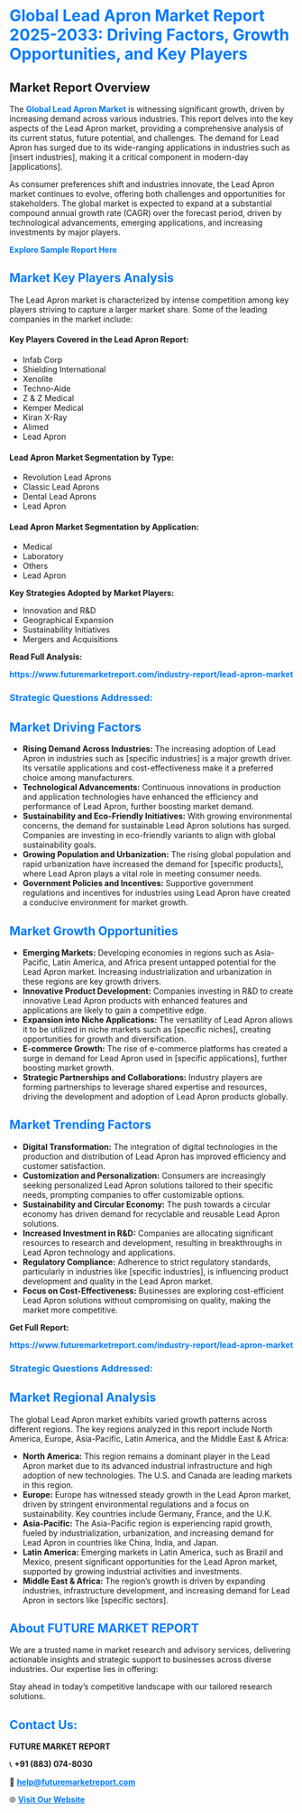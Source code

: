 <h1 style="color: #007BFF;">Global Lead Apron Market Report 2025-2033: Driving Factors, Growth Opportunities, and Key Players</h1>

<section id="overview">
<h2>Market Report Overview</h2>
<p>The <a href="https://www.futuremarketreport.com/industry-report/lead-apron-market" style="color: #007BFF; text-decoration: none;"><strong>Global Lead Apron Market</strong></a> is witnessing significant growth, driven by increasing demand across various industries. This report delves into the key aspects of the Lead Apron market, providing a comprehensive analysis of its current status, future potential, and challenges. The demand for Lead Apron has surged due to its wide-ranging applications in industries such as [insert industries], making it a critical component in modern-day [applications].</p>
<p>As consumer preferences shift and industries innovate, the Lead Apron market continues to evolve, offering both challenges and opportunities for stakeholders. The global market is expected to expand at a substantial compound annual growth rate (CAGR) over the forecast period, driven by technological advancements, emerging applications, and increasing investments by major players.</p>
</section>

<section id="overview">
<p><a href="https://www.futuremarketreport.com/request-sample/reportId=97738" style="color: #007BFF; text-decoration: none;"><strong>Explore Sample Report Here</strong></a></p>
</section>

<section id="key-players">
<h2 style="color: #007BFF;">Market Key Players Analysis</h2>
<p>The Lead Apron market is characterized by intense competition among key players striving to capture a larger market share. Some of the leading companies in the market include:</p>
<h4>Key Players Covered in the Lead Apron Report:</h4>
<ul><li>Infab Corp</li><li>Shielding International</li><li>Xenolite</li><li>Techno-Aide</li><li>Z &amp; Z Medical</li><li>Kemper Medical</li><li>Kiran X-Ray</li><li>Alimed</li><li>Lead Apron</li></ul>
<h4>Lead Apron Market Segmentation by Type:</h4>
<ul><li>Revolution Lead Aprons</li><li>Classic Lead Aprons</li><li>Dental Lead Aprons</li><li>Lead Apron</li></ul>

<h4>Lead Apron Market Segmentation by Application:</h4>
<ul><li>Medical</li><li>Laboratory</li><li>Others</li><li>Lead Apron</li></ul>
<p><strong>Key Strategies Adopted by Market Players:</strong></p>
<ul>
<li>Innovation and R&D</li>
<li>Geographical Expansion</li>
<li>Sustainability Initiatives</li>
<li>Mergers and Acquisitions</li>
</ul>
</section>

<section>
<p><strong>Read Full Analysis: </strong></p><a href="https://www.futuremarketreport.com/industry-report/lead-apron-market" style="color: #007BFF; text-decoration: none;"><strong>https://www.futuremarketreport.com/industry-report/lead-apron-market</strong></a>
<h3 style="color: #007BFF;">Strategic Questions Addressed:</h3>
</section>

<section id="driving-factors">
<h2 style="color: #007BFF;">Market Driving Factors</h2>
<ul>
<li><strong>Rising Demand Across Industries:</strong> The increasing adoption of Lead Apron in industries such as [specific industries] is a major growth driver. Its versatile applications and cost-effectiveness make it a preferred choice among manufacturers.</li>
<li><strong>Technological Advancements:</strong> Continuous innovations in production and application technologies have enhanced the efficiency and performance of Lead Apron, further boosting market demand.</li>
<li><strong>Sustainability and Eco-Friendly Initiatives:</strong> With growing environmental concerns, the demand for sustainable Lead Apron solutions has surged. Companies are investing in eco-friendly variants to align with global sustainability goals.</li>
<li><strong>Growing Population and Urbanization:</strong> The rising global population and rapid urbanization have increased the demand for [specific products], where Lead Apron plays a vital role in meeting consumer needs.</li>
<li><strong>Government Policies and Incentives:</strong> Supportive government regulations and incentives for industries using Lead Apron have created a conducive environment for market growth.</li>
</ul>
</section>

<section id="growth-opportunities">
<h2 style="color: #007BFF;">Market Growth Opportunities</h2>
<ul>
<li><strong>Emerging Markets:</strong> Developing economies in regions such as Asia-Pacific, Latin America, and Africa present untapped potential for the Lead Apron market. Increasing industrialization and urbanization in these regions are key growth drivers.</li>
<li><strong>Innovative Product Development:</strong> Companies investing in R&D to create innovative Lead Apron products with enhanced features and applications are likely to gain a competitive edge.</li>
<li><strong>Expansion into Niche Applications:</strong> The versatility of Lead Apron allows it to be utilized in niche markets such as [specific niches], creating opportunities for growth and diversification.</li>
<li><strong>E-commerce Growth:</strong> The rise of e-commerce platforms has created a surge in demand for Lead Apron used in [specific applications], further boosting market growth.</li>
<li><strong>Strategic Partnerships and Collaborations:</strong> Industry players are forming partnerships to leverage shared expertise and resources, driving the development and adoption of Lead Apron products globally.</li>
</ul>
</section>

<section id="trending-factors">
<h2 style="color: #007BFF;">Market Trending Factors</h2>
<ul>
<li><strong>Digital Transformation:</strong> The integration of digital technologies in the production and distribution of Lead Apron has improved efficiency and customer satisfaction.</li>
<li><strong>Customization and Personalization:</strong> Consumers are increasingly seeking personalized Lead Apron solutions tailored to their specific needs, prompting companies to offer customizable options.</li>
<li><strong>Sustainability and Circular Economy:</strong> The push towards a circular economy has driven demand for recyclable and reusable Lead Apron solutions.</li>
<li><strong>Increased Investment in R&D:</strong> Companies are allocating significant resources to research and development, resulting in breakthroughs in Lead Apron technology and applications.</li>
<li><strong>Regulatory Compliance:</strong> Adherence to strict regulatory standards, particularly in industries like [specific industries], is influencing product development and quality in the Lead Apron market.</li>
<li><strong>Focus on Cost-Effectiveness:</strong> Businesses are exploring cost-efficient Lead Apron solutions without compromising on quality, making the market more competitive.</li>
</ul>
</section>

<section>
<p><strong>Get Full Report: </strong></p><a href="https://www.futuremarketreport.com/industry-report/lead-apron-market" style="color: #007BFF; text-decoration: none;"><strong>https://www.futuremarketreport.com/industry-report/lead-apron-market</strong></a>
<h3 style="color: #007BFF;">Strategic Questions Addressed:</h3>
</section>


<section id="regional-analysis">
<h2 style="color: #007BFF;">Market Regional Analysis</h2>
<p>The global Lead Apron market exhibits varied growth patterns across different regions. The key regions analyzed in this report include North America, Europe, Asia-Pacific, Latin America, and the Middle East & Africa:</p>
<ul>
<li><strong>North America:</strong> This region remains a dominant player in the Lead Apron market due to its advanced industrial infrastructure and high adoption of new technologies. The U.S. and Canada are leading markets in this region.</li>
<li><strong>Europe:</strong> Europe has witnessed steady growth in the Lead Apron market, driven by stringent environmental regulations and a focus on sustainability. Key countries include Germany, France, and the U.K.</li>
<li><strong>Asia-Pacific:</strong> The Asia-Pacific region is experiencing rapid growth, fueled by industrialization, urbanization, and increasing demand for Lead Apron in countries like China, India, and Japan.</li>
<li><strong>Latin America:</strong> Emerging markets in Latin America, such as Brazil and Mexico, present significant opportunities for the Lead Apron market, supported by growing industrial activities and investments.</li>
<li><strong>Middle East & Africa:</strong> The region’s growth is driven by expanding industries, infrastructure development, and increasing demand for Lead Apron in sectors like [specific sectors].</li>
</ul>
</section>

<footer>
<h2 style="color: #007BFF;">About FUTURE MARKET REPORT</h2>
<p>We are a trusted name in market research and advisory services, delivering actionable insights and strategic support to businesses across diverse industries. Our expertise lies in offering:</p>

<p>Stay ahead in today’s competitive landscape with our tailored research solutions.</p>

<h2 style="color: #007BFF;">Contact Us:</h2>
<p><strong>FUTURE MARKET REPORT</strong></p>
<p>📞 <strong>+91 (883) 074-8030</strong></p>
<p>📧 <strong><a href="mailto:help@futuremarketreport.com" style="color: #007BFF;">help@futuremarketreport.com</a></strong></p>
<p>🌐 <strong><a href="https://www.futuremarketreport.com/" style="color: #007BFF;">Visit Our Website</a></strong></p>
</footer>